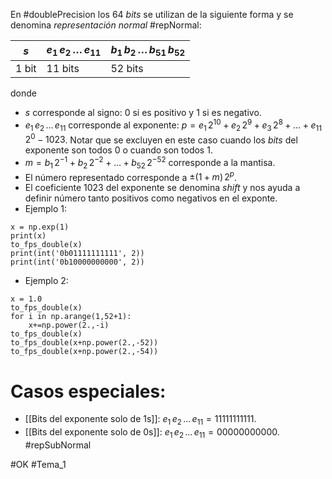 En #doublePrecision los 64 *bits* se utilizan de la siguiente forma y se denomina *representación normal* #repNormal:

|  $s$ | $e_1\,e_2\,\dots\,e_{11}$| $b_1\,b_2\,\dots\,b_{51}\,b_{52}$|
|---|------------|------|
| 1 bit | 11 bits | 52 bits |
donde
- $s$ corresponde al signo: 0 si es positivo y 1 si es negativo.
- $e_1\,e_2\,\dots\,e_{11}$ corresponde al exponente: $p=e_{1} \, 2^{10} + e_{2} \, 2^{9}+ e_{3} \, 2^{8} + \dots + e_{11} \, 2^{0} - 1023$. Notar que se excluyen en este caso cuando los *bits* del exponente son todos $0$ o cuando son todos $1$.
- $m=b_1\,2^{-1}+b_2\,2^{-2}+\dots+b_{52}\,2^{-52}$ corresponde a la mantisa.
- El número representado corresponde a $\pm (1+m)\,2^p$.
- El coeficiente $1023$ del exponente se denomina *shift* y nos ayuda a definir número tanto positivos como negativos en el exponte.
- Ejemplo 1:
```run-python
x = np.exp(1)
print(x)
to_fps_double(x)
print(int('0b01111111111', 2))
print(int('0b10000000000', 2))
```
- Ejemplo 2:
```run-python
x = 1.0
to_fps_double(x)
for i in np.arange(1,52+1):
	x+=np.power(2.,-i)
to_fps_double(x)
to_fps_double(x+np.power(2.,-52))
to_fps_double(x+np.power(2.,-54))
```

# Casos especiales:
- [[Bits del exponente solo de 1s]]: $e_1\,e_2\,\dots\,e_{11}=11111111111$. 
- [[Bits del exponente solo de 0s]]: $e_1\,e_2\,\dots\,e_{11}=00000000000$. #repSubNormal 

#OK
#Tema_1